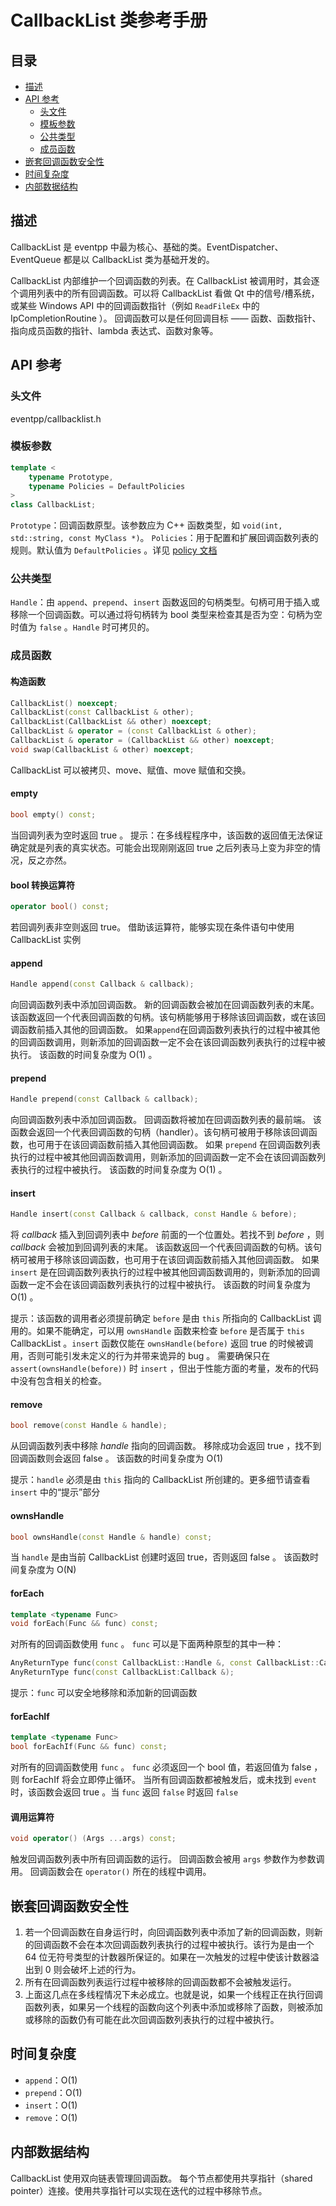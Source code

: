 # CallbackList 类参考手册

## 目录

* [描述](#a2_1)
* [API 参考](#a2_2)
  * [头文件](#a3_1)
  * [模板参数](#a3_2)
  * [公共类型](#a3_3)
  * [成员函数](#a3_4)
* [嵌套回调函数安全性](#a2_3)
* [时间复杂度](#a2_4)
* [内部数据结构](#a2_5)

<a id="a2_1"></a>

## 描述

CallbackList 是 eventpp 中最为核心、基础的类。EventDispatcher、EventQueue 都是以 CallbackList 类为基础开发的。

CallbackList 内部维护一个回调函数的列表。在 CallbackList 被调用时，其会逐个调用列表中的所有回调函数。可以将 CallbackList 看做 Qt 中的信号/槽系统，或某些 Windows API 中的回调函数指针（例如 `ReadFileEx` 中的 IpCompletionRoutine ）。
回调函数可以是任何回调目标 —— 函数、函数指针、指向成员函数的指针、lambda 表达式、函数对象等。

<a id="a2_2"></a>

## API 参考

<a id="a3_1"></a>
### 头文件

eventpp/callbacklist.h

<a id="a3_2"></a>
### 模板参数

```c++
template <
	typename Prototype,
	typename Policies = DefaultPolicies
>
class CallbackList;
```

`Prototype`：回调函数原型。该参数应为 C++ 函数类型，如 `void(int, std::string, const MyClass *)`。
`Policies`：用于配置和扩展回调函数列表的规则。默认值为 `DefaultPolicies` 。详见 [policy 文档](https://github.com/marsCatXdu/eventpp/blob/master/doc/policies.md)

<a id="a3_3"></a>
### 公共类型

`Handle`：由 `append`、`prepend`、`insert` 函数返回的句柄类型。句柄可用于插入或移除一个回调函数。可以通过将句柄转为 bool 类型来检查其是否为空：句柄为空时值为 `false` 。`Handle` 时可拷贝的。

<a id="a3_4"></a>
### 成员函数

#### 构造函数

```C++
CallbackList() noexcept;
CallbackList(const CallbackList & other);
CallbackList(CallbackList && other) noexcept;
CallbackList & operator = (const CallbackList & other);
CallbackList & operator = (CallbackList && other) noexcept;
void swap(CallbackList & other) noexcept;
```

CallbackList 可以被拷贝、move、赋值、move 赋值和交换。

#### empty

```c++
bool empty() const;
```

当回调列表为空时返回 true 。
提示：在多线程程序中，该函数的返回值无法保证确定就是列表的真实状态。可能会出现刚刚返回 true 之后列表马上变为非空的情况，反之亦然。

#### bool 转换运算符

```c++
operator bool() const;
```

若回调列表非空则返回 true。
借助该运算符，能够实现在条件语句中使用 CallbackList 实例

#### append

```c++
Handle append(const Callback & callback);
```

向回调函数列表中添加回调函数。
新的回调函数会被加在回调函数列表的末尾。
该函数返回一个代表回调函数的句柄。该句柄能够用于移除该回调函数，或在该回调函数前插入其他的回调函数。
如果`append`在回调函数列表执行的过程中被其他的回调函数调用，则新添加的回调函数一定不会在该回调函数列表执行的过程中被执行。
该函数的时间复杂度为 O(1) 。

#### prepend

```c++
Handle prepend(const Callback & callback);
```

向回调函数列表中添加回调函数。
回调函数将被加在回调函数列表的最前端。
该函数会返回一个代表回调函数的句柄（handler）。该句柄可被用于移除该回调函数，也可用于在该回调函数前插入其他回调函数。
如果 `prepend` 在回调函数列表执行的过程中被其他回调函数调用，则新添加的回调函数一定不会在该回调函数列表执行的过程中被执行。
该函数的时间复杂度为 O(1) 。

#### insert

```c++
Handle insert(const Callback & callback, const Handle & before);
```

将 *callback* 插入到回调列表中 *before* 前面的一个位置处。若找不到 *before* ，则 *callback* 会被加到回调列表的末尾。
该函数返回一个代表回调函数的句柄。该句柄可被用于移除该回调函数，也可用于在该回调函数前插入其他回调函数。
如果 `insert` 是在回调函数列表执行的过程中被其他回调函数调用的，则新添加的回调函数一定不会在该回调函数列表执行的过程中被执行。
该函数的时间复杂度为 O(1) 。

提示：该函数的调用者必须提前确定 `before` 是由 `this` 所指向的 CallbackList 调用的。如果不能确定，可以用 `ownsHandle` 函数来检查 `before` 是否属于 `this` CallbackList 。`insert` 函数仅能在 `ownsHandle(before)` 返回 true 的时候被调用，否则可能引发未定义的行为并带来诡异的 bug 。
需要确保只在 `assert(ownsHandle(before))` 时 `insert` ，但出于性能方面的考量，发布的代码中没有包含相关的检查。

#### remove

```c++
bool remove(const Handle & handle);
```

从回调函数列表中移除 *handle* 指向的回调函数。
移除成功会返回 true ，找不到回调函数则会返回 false 。
该函数的时间复杂度为 O(1)

提示：`handle` 必须是由 `this` 指向的 CallbackList 所创建的。更多细节请查看 `insert` 中的“提示”部分

#### ownsHandle

```c++
bool ownsHandle(const Handle & handle) const;
```

当 `handle` 是由当前 CallbackList 创建时返回 true，否则返回 false 。
该函数时间复杂度为 O(N)

#### forEach

```c++
template <typename Func>
void forEach(Func && func) const;
```

对所有的回调函数使用 `func` 。
`func` 可以是下面两种原型的其中一种：

```C++
AnyReturnType func(const CallbackList::Handle &, const CallbackList::Callback &);
AnyReturnType func(const CallbackList:Callback &);
```

提示：`func` 可以安全地移除和添加新的回调函数

#### forEachIf

```c++
template <typename Func>
bool forEachIf(Func && func) const;
```

对所有的回调函数使用 `func` 。 `func` 必须返回一个 bool 值，若返回值为 false ，则 forEachIf 将会立即停止循环。
当所有回调函数都被触发后，或未找到 `event` 时，该函数会返回 true 。当 `func` 返回 `false` 时返回 `false`

#### 调用运算符

```c++
void operator() (Args ...args) const;
```

触发回调函数列表中所有回调函数的运行。
回调函数会被用 `args` 参数作为参数调用。
回调函数会在 `operator()` 所在的线程中调用。

<a id="a2_3"></a>
## 嵌套回调函数安全性

1. 若一个回调函数在自身运行时，向回调函数列表中添加了新的回调函数，则新的回调函数不会在本次回调函数列表执行的过程中被执行。该行为是由一个 64 位无符号类型的计数器所保证的。如果在一次触发的过程中使该计数器溢出到 0 则会破坏上述的行为。
2. 所有在回调函数列表运行过程中被移除的回调函数都不会被触发运行。
3. 上面这几点在多线程情况下未必成立。也就是说，如果一个线程正在执行回调函数列表，如果另一个线程的函数向这个列表中添加或移除了函数，则被添加或移除的函数仍有可能在此次回调函数列表执行的过程中被执行。

<a id="a2_4"></a>
## 时间复杂度

- `append`：O(1)
- `prepend`：O(1)
- `insert`：O(1)
- `remove`：O(1)

<a id="a2_5"></a>

## 内部数据结构

CallbackList 使用双向链表管理回调函数。
每个节点都使用共享指针（shared pointer）连接。使用共享指针可以实现在迭代的过程中移除节点。

